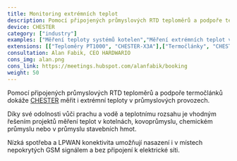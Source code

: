 ```yaml
---
title: Monitoring extrémních teplot
description: Pomocí připojených průmyslových RTD teploměrů a podpoře termočlánků dokáže CHESTER měřit i&nbsp;extrémní teploty v&nbsp;průmyslových provozech.
device: CHESTER
category: ["industry"]
examples: ["Měření teploty systémů kotelen","Měření extrémních teplot ve výměnících"]
extensions: [["Teploměry PT1000", "CHESTER-X3A"],["Termočlánky", "CHESTER-X3B"]]
consultation: Alan Fabik, CEO HARDWARIO
cons_img: alan.png
cons_link: https://meetings.hubspot.com/alanfabik/booking
weight: 50
---
```


Pomocí připojených průmyslových RTD teploměrů a podpoře termočlánků dokáže [CHESTER](/cs/chester/) měřit i extrémní teploty v průmyslových provozech.

Díky své odolnosti vůči prachu a vodě a teplotnímu rozsahu je vhodným řešením projektů měření teplot v kotelnách, kovoprůmyslu, chemickém průmyslu nebo v průmyslu stavebních hmot.

Nízká spotřeba a LPWAN konektivita umožňují nasazení i v místech nepokrytých GSM signálem a bez připojení k elektrické síti.
